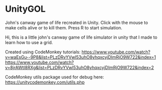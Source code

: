 # UnityGOL
John's canway game of life recreated in Unity.
Click with the mouse to make cells alive or to kill them.
Press R to start simulation.

Hi, this is a little john's canway game of life simulator in unity that I made to learn how to use a grid.




Created using CodeMonkey tutorials:
https://www.youtube.com/watch?v=waEsGu--9P8&list=PLzDRvYVwl53uhO8yhqxcyjDImRjO9W722&index=1
https://www.youtube.com/watch?v=8jrAWtI8RXg&list=PLzDRvYVwl53uhO8yhqxcyjDImRjO9W722&index=2

CodeMonkey utils package used for debug here: https://unitycodemonkey.com/utils.php 
